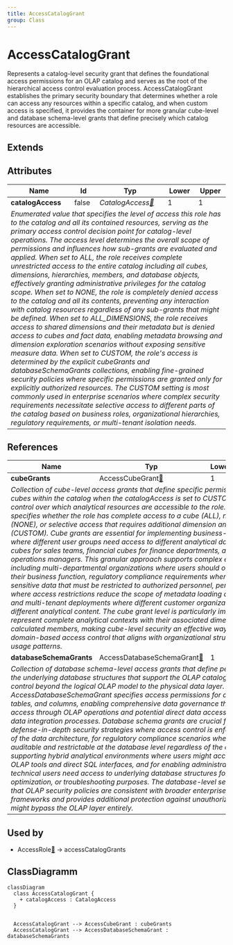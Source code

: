 ```yaml
---
title: AccessCatalogGrant
group: Class
---
```


# AccessCatalogGrant<a name="class-accesscataloggrant"></a>

Represents a catalog-level security grant that defines the foundational access permissions for an OLAP catalog and serves as the root of the hierarchical access control evaluation process. AccessCatalogGrant establishes the primary security boundary that determines whether a role can access any resources within a specific catalog, and when custom access is specified, it provides the container for more granular cube-level and database schema-level grants that define precisely which catalog resources are accessible. 

## Extends

## Attributes

<table>
  <thead>
    <tr>
      <th>Name</th>
      <th>Id</th>
      <th>Typ</th>
      <th>Lower</th>
      <th>Upper</th>
    </tr>
  </thead>
  <tbody>
    <tr>
      <td><strong>catalogAccess</strong></td>
      <td>false</td>
      <td><em>CatalogAccess<a href="./enum-CatalogAccess">🔗</a></em></td>
      <td>1</td>
      <td>1</td>
    </tr>
    <tr>
      <td colspan="5"><em>Enumerated value that specifies the level of access this role has to the catalog and all its contained resources, serving as the primary access control decision point for catalog-level operations. The access level determines the overall scope of permissions and influences how sub-grants are evaluated and applied. When set to ALL, the role receives complete unrestricted access to the entire catalog including all cubes, dimensions, hierarchies, members, and database objects, effectively granting administrative privileges for the catalog scope. When set to NONE, the role is completely denied access to the catalog and all its contents, preventing any interaction with catalog resources regardless of any sub-grants that might be defined. When set to ALL_DIMENSIONS, the role receives access to shared dimensions and their metadata but is denied access to cubes and fact data, enabling metadata browsing and dimension exploration scenarios without exposing sensitive measure data. When set to CUSTOM, the role's access is determined by the explicit cubeGrants and databaseSchemaGrants collections, enabling fine-grained security policies where specific permissions are granted only for explicitly authorized resources. The CUSTOM setting is most commonly used in enterprise scenarios where complex security requirements necessitate selective access to different parts of the catalog based on business roles, organizational hierarchies, regulatory requirements, or multi-tenant isolation needs.</em></td>
    </tr>
  </tbody>
</table>

## References

<table>
  <thead>
    <tr>
      <th>Name</th>
      <th>Typ</th>
      <th>Lower</th>
      <th>Upper</th>
      <th>Containment</th>
    </tr>
  </thead>
  <tbody>
    <tr>
      <td><strong>cubeGrants</strong></td>
      <td>AccessCubeGrant<a href="./class-AccessCubeGrant">🔗</a></td>
      <td>1</td>
      <td>&infin;</td>
      <td>true</td>
    </tr>
    <tr>
      <td colspan="5"><em>Collection of cube-level access grants that define specific permissions for individual cubes within the catalog when the catalogAccess is set to CUSTOM, enabling fine-grained control over which analytical resources are accessible to the role. Each AccessCubeGrant specifies whether the role has complete access to a cube (ALL), no access to the cube (NONE), or selective access that requires additional dimension and hierarchy grants (CUSTOM). Cube grants are essential for implementing business-oriented security models where different user groups need access to different analytical domains such as sales cubes for sales teams, financial cubes for finance departments, and operational cubes for operations managers. This granular approach supports complex enterprise scenarios including multi-departmental organizations where users should only see cubes relevant to their business function, regulatory compliance requirements where certain cubes contain sensitive data that must be restricted to authorized personnel, performance optimization where access restrictions reduce the scope of metadata loading and query processing, and multi-tenant deployments where different customer organizations require access to different analytical content. The cube grant level is particularly important because cubes represent complete analytical contexts with their associated dimensions, measures, and calculated members, making cube-level security an effective way to implement business-domain-based access control that aligns with organizational structures and analytical usage patterns.</em></td>
    </tr>
    <tr>
      <td><strong>databaseSchemaGrants</strong></td>
      <td>AccessDatabaseSchemaGrant<a href="./class-AccessDatabaseSchemaGrant">🔗</a></td>
      <td>1</td>
      <td>&infin;</td>
      <td>true</td>
    </tr>
    <tr>
      <td colspan="5"><em>Collection of database schema-level access grants that define permissions for accessing the underlying database structures that support the OLAP catalog, extending security control beyond the logical OLAP model to the physical data layer. Each AccessDatabaseSchemaGrant specifies access permissions for database schemas, tables, and columns, enabling comprehensive data governance that covers both analytical access through OLAP operations and potential direct data access through SQL queries or data integration processes. Database schema grants are crucial for implementing defense-in-depth security strategies where access control is enforced at multiple layers of the data architecture, for regulatory compliance scenarios where data access must be auditable and restrictable at the database level regardless of the access method, for supporting hybrid analytical environments where users might access data through both OLAP tools and direct SQL interfaces, and for enabling administrative scenarios where technical users need access to underlying database structures for maintenance, optimization, or troubleshooting purposes. The database-level security integration ensures that OLAP security policies are consistent with broader enterprise data governance frameworks and provides additional protection against unauthorized data access that might bypass the OLAP layer entirely.</em></td>
    </tr>
  </tbody>
</table>



## Used by

- AccessRole[🔗](./class-AccessRole) → accessCatalogGrants

## ClassDiagramm

```mermaid
classDiagram
  class AccessCatalogGrant {
    + catalogAccess : CatalogAccess
  }


  AccessCatalogGrant --> AccessCubeGrant : cubeGrants
  AccessCatalogGrant --> AccessDatabaseSchemaGrant : databaseSchemaGrants

```
